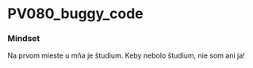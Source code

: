 # PV080_buggy_code

### Mindset

Na prvom mieste u mňa je študium. Keby nebolo študium, nie som ani ja!
